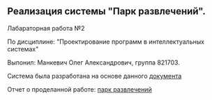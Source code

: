 Реализация системы "Парк развлечений".
------------

Лабараторная работа №2

По дисциплине: "Проектирование программ в интеллектуальных системах"

Выпонил: Манкевич Олег Александрович, группа 821703.

Система была разработана на основе данного [документа](https://docs.google.com/document/d/1oVkUeB7-drC_Pk7Mas2852BAfuaKHwu_NNpWLc49kIY/edit)

Отчет о проделанной работе: [парк развлечений](https://docs.google.com/document/d/1eWNTMRfZz17xr0Cp6PX9NhZE-dAOxoJKE9MCxU_uWIU/edit?usp=sharing)
